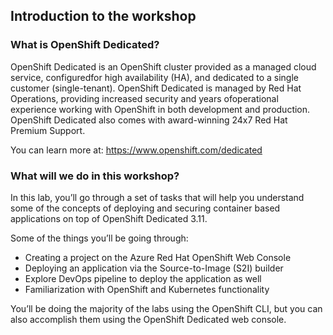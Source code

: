 ## Introduction to the workshop

### What is OpenShift Dedicated?

OpenShift Dedicated is an OpenShift cluster provided as a managed cloud service, configuredfor high availability (HA), and dedicated to a single customer (single-tenant). OpenShift Dedicated is managed by Red Hat Operations, providing increased security and years ofoperational experience working with OpenShift in both development and production. OpenShift Dedicated also comes with award-winning 24x7 Red Hat Premium Support.

You can learn more at: https://www.openshift.com/dedicated

### What will we do in this workshop?

In this lab, you’ll go through a set of tasks that will help you understand some of the concepts of deploying and securing container based applications on top of OpenShift Dedicated 3.11.

Some of the things you’ll be going through:

- Creating a project on the Azure Red Hat OpenShift Web Console
- Deploying an application via the Source-to-Image (S2I) builder
- Explore DevOps pipeline to deploy the application as well
- Familiarization with OpenShift and Kubernetes functionality

You’ll be doing the majority of the labs using the OpenShift CLI, but you can also accomplish them using the OpenShift Dedicated web console.
